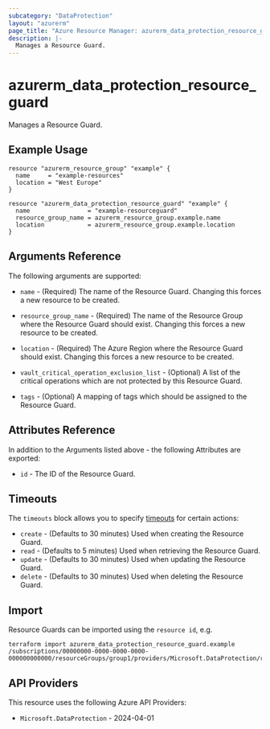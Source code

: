 ```yaml
---
subcategory: "DataProtection"
layout: "azurerm"
page_title: "Azure Resource Manager: azurerm_data_protection_resource_guard"
description: |-
  Manages a Resource Guard.
---
```


# azurerm_data_protection_resource_guard

Manages a Resource Guard.

## Example Usage

```hcl
resource "azurerm_resource_group" "example" {
  name     = "example-resources"
  location = "West Europe"
}

resource "azurerm_data_protection_resource_guard" "example" {
  name                = "example-resourceguard"
  resource_group_name = azurerm_resource_group.example.name
  location            = azurerm_resource_group.example.location
}
```

## Arguments Reference

The following arguments are supported:

* `name` - (Required) The name of the Resource Guard. Changing this forces a new resource to be created.

* `resource_group_name` - (Required) The name of the Resource Group where the Resource Guard should exist. Changing this forces a new resource to be created.

* `location` - (Required) The Azure Region where the Resource Guard should exist. Changing this forces a new resource to be created.

* `vault_critical_operation_exclusion_list` - (Optional) A list of the critical operations which are not protected by this Resource Guard.

* `tags` - (Optional) A mapping of tags which should be assigned to the Resource Guard.

## Attributes Reference

In addition to the Arguments listed above - the following Attributes are exported:

* `id` - The ID of the Resource Guard.

## Timeouts

The `timeouts` block allows you to specify [timeouts](https://www.terraform.io/language/resources/syntax#operation-timeouts) for certain actions:

* `create` - (Defaults to 30 minutes) Used when creating the Resource Guard.
* `read` - (Defaults to 5 minutes) Used when retrieving the Resource Guard.
* `update` - (Defaults to 30 minutes) Used when updating the Resource Guard.
* `delete` - (Defaults to 30 minutes) Used when deleting the Resource Guard.

## Import

Resource Guards can be imported using the `resource id`, e.g.

```shell
terraform import azurerm_data_protection_resource_guard.example /subscriptions/00000000-0000-0000-0000-000000000000/resourceGroups/group1/providers/Microsoft.DataProtection/resourceGuards/resourceGuard1
```

## API Providers
<!-- This section is generated, changes will be overwritten -->
This resource uses the following Azure API Providers:

* `Microsoft.DataProtection` - 2024-04-01
